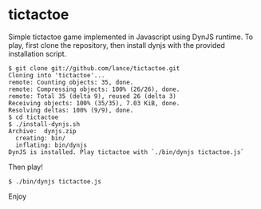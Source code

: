 tictactoe
=========

Simple tictactoe game implemented in Javascript using DynJS runtime. To play, first clone the repository, then
install dynjs with the provided installation script.

    $ git clone git://github.com/lance/tictactoe.git
    Cloning into 'tictactoe'...
    remote: Counting objects: 35, done.
    remote: Compressing objects: 100% (26/26), done.
    remote: Total 35 (delta 9), reused 26 (delta 3)
    Receiving objects: 100% (35/35), 7.03 KiB, done.
    Resolving deltas: 100% (9/9), done.
    $ cd tictactoe
    $ ./install-dynjs.sh
    Archive:  dynjs.zip
      creating: bin/
      inflating: bin/dynjs               
    DynJS is installed. Play tictactoe with `./bin/dynjs tictactoe.js`


Then play!

    $ ./bin/dynjs tictactoe.js

Enjoy
